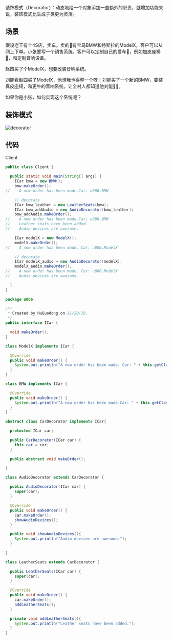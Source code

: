 装饰模式（Decorator）：动态地给一个对象添加一些额外的职责，就增加功能来说，装饰模式比生成子类更为灵活。

## 场景

假设老王有个4S店，卖车。卖的🚗有宝马BMW和特斯拉的ModelX。客户可以从网上下单。小张要写一个销售系统。客户可以定制自己的爱车🚗，例如加皮座椅💺，和定制音响设备。

赵四买了个ModelX，想要改装音响系统。

刘能看赵四买了ModelX，他想我也得整一个呀！刘能买了一个新的BMW，要装真皮座椅，和更牛的音响系统，让全村人都知道他刘能🐂🍺。

如果你是小张，如何实现这个系统呢？

## 装饰模式

![decorator](https://gitee.com/gdhu/testtingop/raw/master/2019-11-20-001.jpg)

## 代码

Client

```java
public class Client {

  public static void main(String[] args) {
    ICar bmw = new BMW();
    bmw.makeOrder();
//    A new order has been made.Car: u006.BMW

    // decorate
    ICar bmw_leather = new LeatherSeats(bmw);
    ICar bmw_addAudio = new AudioDecorator(bmw_leather);
    bmw_addAudio.makeOrder();
//    A new order has been made.Car: u006.BMW
//    Leather seats have been added.
//    Audio devices are awesome.

    ICar modelX = new ModelX();
    modelX.makeOrder();
//    A new order has been made. Car: u006.ModelX

    // decorate
    ICar modelX_audio = new AudioDecorator(modelX);
    modelX_audio.makeOrder();
//    A new order has been made. Car: u006.ModelX
//    Audio devices are awesome.

  }
}
```



```java
package u006;

/**
 * Created by HuGuodong on 11/20/19.
 */
public interface ICar {

  void makeOrder();
}

class ModelX implements ICar {

  @Override
  public void makeOrder() {
    System.out.println("A new order has been made. Car: " + this.getClass().getName());
  }
}

class BMW implements ICar {

  @Override
  public void makeOrder() {
    System.out.println("A new order has been made.Car: " + this.getClass().getName());
  }
}

abstract class CarDecorator implements ICar{

  protected ICar car;

  public CarDecorator(ICar car) {
    this.car = car;
  }

  public abstract void makeOrder();

}

class AudioDecorator extends CarDecorator {

  public AudioDecorator(ICar car) {
    super(car);
  }

  @Override
  public void makeOrder() {
    car.makeOrder();
    showAudioDevices();
  }

  public void showAudioDevices(){
    System.out.println("Audio devices are awesome.");
  }

}

class LeatherSeats extends CarDecorator {

  public LeatherSeats(ICar car) {
    super(car);
  }

  @Override
  public void makeOrder() {
    car.makeOrder();
    addLeatherSeats();
  }

  private void addLeatherSeats(){
    System.out.println("Leather seats have been added.");
  }
}
```

